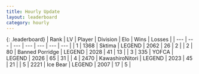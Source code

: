 ```yaml
---
title: Hourly Update
layout: leaderboard
category: hourly
---
```


{: .leaderboard}
| Rank | LV | Player | Division | Elo | Wins | Losses |
| --- | --- | --- | --- | --- | --- | --- |
| <span data-change="0">1</span> | 1368 | <span title="ID: 353063">Sktima</span> | LEGEND | <span data-change="0">2062</span> | <span data-change="0">26</span> | <span data-change="0">2</span> |
| <span data-change="0">2</span> | 80 | <span title="ID: 659170">Banned Porridge</span> | LEGEND | <span data-change="0">2028</span> | <span data-change="0">41</span> | <span data-change="0">13</span> |
| <span data-change="1">3</span> | 335 | <span title="ID: 650820">YOFCA</span> | LEGEND | <span data-change="12">2026</span> | <span data-change="2">65</span> | <span data-change="0">31</span> |
| <span data-change="-1">4</span> | 2470 | <span title="ID: 164871">KawashiroNitori</span> | LEGEND | <span data-change="0">2023</span> | <span data-change="0">45</span> | <span data-change="0">21</span> |
| <span data-change="0">5</span> | 2221 | <span title="ID: 417840">Ice Bear</span> | LEGEND | <span data-change="0">2007</span> | <span data-change="0">17</span> | <span data-change="0">5</span> |